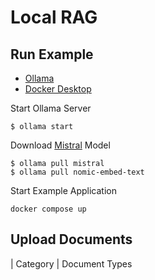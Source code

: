 # Local RAG

## Run Example

- [Ollama](https://ollama.ai)
- [Docker Desktop](https://www.docker.com/products/docker-desktop/)

Start Ollama Server

```shell
$ ollama start
```

Download [Mistral](https://mistral.ai) Model

```shell
$ ollama pull mistral
$ ollama pull nomic-embed-text
```

Start Example Application

```shell
docker compose up
```

## Upload Documents

| Category  | Document Types          